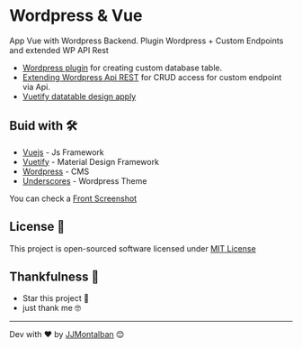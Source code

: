 # Wordpress & Vue

App Vue with Wordpress Backend. Plugin Wordpress + Custom Endpoints and extended WP API Rest

* [Wordpress plugin](https://github.com/jjmontalban/wp-vue/blob/develop/wordpress/wp-content/plugins/ps_tables.php) for creating custom database table.
* [Extending Wordpress Api REST](https://github.com/jjmontalban/wp-vue/blob/develop/wordpress/wp-content/themes/wp-vue/functions.php) for CRUD access for custom endpoint via Api.
* [Vuetify datatable design apply](https://github.com/jjmontalban/wp-vue/blob/develop/vue/src/views/Crud.vue)

## Buid with 🛠️

* [Vuejs](https://github.com/vuejs/vue) - Js Framework
* [Vuetify](https://github.com/vuetifyjs/vuetify) - Material Design Framework
* [Wordpress](https://wordpress.org/) - CMS
* [Underscores](https://github.com/automattic/_s) - Wordpress Theme

You can check a [Front Screenshot](https://prnt.sc/x4x3ol)


## License 📄

This project is open-sourced software licensed under [MIT License](https://opensource.org/licenses/MIT)


## Thankfulness 🎁

* Star this project 📢 
* just thank me 🤓



---
Dev with ❤️ by [JJMontalban](https://jjmontalban.github.io) 😊
